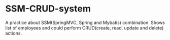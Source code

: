 # SSM-CRUD-system
A practice about SSM(SpringMVC, Spring and Mybatis) combination. Shows list of employees and could perform CRUD(create, read, update and delete) actions.

